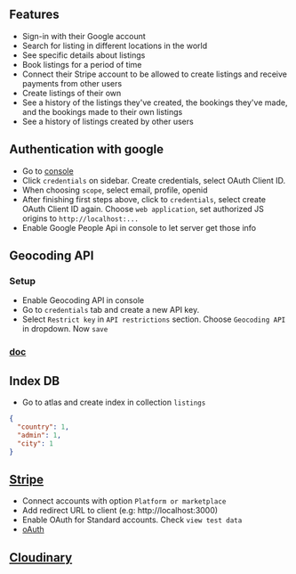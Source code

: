 ## Features
- Sign-in with their Google account
- Search for listing in different locations in the world
- See specific details about listings
- Book listings for a period of time
- Connect their Stripe account to be allowed to create listings and receive payments from other users
- Create listings of their own
- See a history of the listings they've created, the bookings they've made, and the bookings made to their own listings
- See a history of listings created by other users

## Authentication with google
- Go to [console](https://console.cloud.google.com/apis/credentials)
- Click `credentials` on sidebar. Create credentials, select OAuth Client ID.
- When choosing `scope`, select email, profile, openid
- After finishing first steps above, click to `credentials`, select create OAuth Client ID again. Choose `web application`, set authorized JS origins to `http://localhost:...`
- Enable Google People Api in console to let server get those info

## Geocoding API
### Setup
- Enable Geocoding API in console
- Go to `credentials` tab and create a new API key.
- Select `Restrict key` in `API restrictions` section. Choose `Geocoding API` in dropdown. Now `save`

### [doc](https://developers.google.com/maps/documentation/geocoding/overview?hl=en#ReverseGeocoding)

## Index DB
- Go to atlas and create index in collection `listings`
```json
{
  "country": 1,
  "admin": 1,
  "city": 1
}
```

## [Stripe](https://dashboard.stripe.com/)
- Connect accounts with option `Platform or marketplace`
- Add redirect URL to client (e.g: http://localhost:3000)
- Enable OAuth for Standard accounts. Check `view test data`
- [oAuth](https://stripe.com/docs/connect/oauth-reference#post-token)

## [Cloudinary](https://cloudinary.com/documentation/image_upload_api_reference#examples)